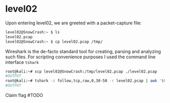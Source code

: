 # level02

Upon entering level02, we are greeted with a packet-capture file:
```bash
level02@SnowCrash:~ $ ls
level02.pcap
level02@SnowCrash:~ $ cp level02.pcap /tmp/
```

Wireshark is the de-facto standard tool for creating, parsing and analyzing such files.
For scripting convenience purposes I used the command line interface `tshark`
```bash
root@kali:~# scp level02@SnowCrash:/tmp/level02.pcap ./level02.pcap
#OUTPUT
root@kali:~# tshark -z follow,tcp,raw,0,30-50 -r level02.pcap | awk '$0 ~ /^[[:xdigit:]]$/ { print $1 }'
#OUTPUT
```

Claim flag
#TODO
